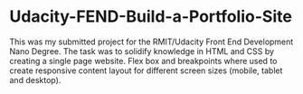 # Udacity-FEND-Build-a-Portfolio-Site
This was my submitted project for the RMIT/Udacity Front End Development Nano Degree. The task was to solidify knowledge in HTML and CSS by creating a single page website. Flex box and breakpoints where used to create responsive content layout for different screen sizes (mobile, tablet and desktop). 
